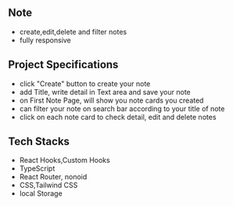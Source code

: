 ## Note

- create,edit,delete and filter notes
- fully responsive

## Project Specifications

- click "Create" button to create your note
- add Title, write detail in Text area and save your note
- on First Note Page, will show you note cards you created
- can filter your note on search bar according to your title of note
- click on each note card to check detail, edit and delete notes

## Tech Stacks

- React Hooks,Custom Hooks
- TypeScript
- React Router, nonoid
- CSS,Tailwind CSS
- local Storage
